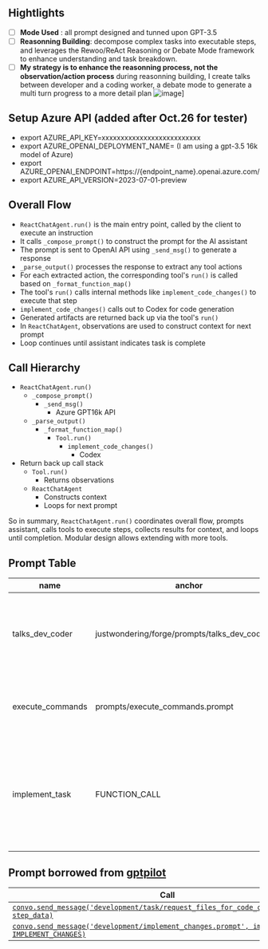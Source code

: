 ## Hightlights

- [ ]  **Mode Used** : all prompt designed and tunned upon GPT-3.5
- [ ]  **Reasonning Building**: decompose complex tasks into executable steps, and leverages the Rewoo/ReAct Reasoning or Debate Mode framework to enhance understanding and task breakdown.
- [ ] **My strategy is to enhance the reasonning process, not the observation/action process**
during reasonning building, I create talks between developer and a coding worker, a debate mode to generate a multi turn progress to a more detail plan
![image](https://github.com/tbxy09/JustWondering/assets/12082873/4da02a7d-d834-43b1-83c3-46c91818778b)]

## Setup Azure API (added after Oct.26 for tester)

- export AZURE_API_KEY=xxxxxxxxxxxxxxxxxxxxxxxxxx
- export AZURE_OPENAI_DEPLOYMENT_NAME=   (I am using a gpt-3.5 16k model of Azure)
- export AZURE_OPENAI_ENDPOINT=https://{endpoint_name}.openai.azure.com/
- export AZURE_API_VERSION=2023-07-01-preview

## Overall Flow

- `ReactChatAgent.run()` is the main entry point, called by the client to execute an instruction
- It calls `_compose_prompt()` to construct the prompt for the AI assistant
- The prompt is sent to OpenAI API using `_send_msg()` to generate a response
- `_parse_output()` processes the response to extract any tool actions
- For each extracted action, the corresponding tool's `run()` is called based on `_format_function_map()`
- The tool's `run()` calls internal methods like `implement_code_changes()` to execute that step
- `implement_code_changes()` calls out to Codex for code generation
- Generated artifacts are returned back up via the tool's `run()`
- In `ReactChatAgent`, observations are used to construct context for next prompt
- Loop continues until assistant indicates task is complete

## Call Hierarchy

- `ReactChatAgent.run()`
    - `_compose_prompt()`
        - `_send_msg()`
            - Azure GPT16k API
    - `_parse_output()`
        - `_format_function_map()`
            - `Tool.run()`
                - `implement_code_changes()`
                    - Codex
- Return back up call stack
    - `Tool.run()`
        - Returns observations
    - `ReactChatAgent`
        - Constructs context
        - Loops for next prompt

So in summary, `ReactChatAgent.run()` coordinates overall flow, prompts assistant, calls tools to execute steps, collects results for context, and loops until completion. Modular design allows extending with more tools.

## Prompt Table
|name | anchor | Description |
| --- | --- | --- |
| talks_dev_coder | justwondering/forge/prompts/talks_dev_coder.md | the prompts encourage a natural conversational flow with back-and-forth between the developer and coder.There are examples and guidance provided in the comments for how to format the responses. |
| execute_commands | prompts/execute_commands.prompt | work as observation_promp,constructs the prompt to collect observations after executing, also for debugging and prompt tunning |
| implement_task | FUNCTION_CALL | function call is designed to filter out the easy task to determine the task type and ability, such as reading or writing. No reasoning is needed for non-coding tasks, as they will directly go into a bash shell tool. However, coding tasks that require reasoning will lead to a reasoning process. |


## Prompt borrowed from [gptpilot](https://github.com/Pythagora-io/gpt-pilot)
| Call | Prompt | Schema | Functions |
|-|-|-|-| 
| [`convo.send_message('development/task/request_files_for_code_changes.prompt', step_data)`](./pilot/const/function_calls.py#L132) | [`request_files_for_code_changes.prompt`](./pilot/prompts/development/task/request_files_for_code_changes.prompt) | `step_data` | |
| [`convo.send_message('development/implement_changes.prompt', impl_data, IMPLEMENT_CHANGES)`](./pilot/const/function_calls.py#L137) | [`implement_changes.prompt`](./pilot/prompts/develetopment/implement_changes.prompt) | `impl_data` | [`IMPLEMENT_CHANGES`](./pilot/const/function_calls.py#L603) |  
